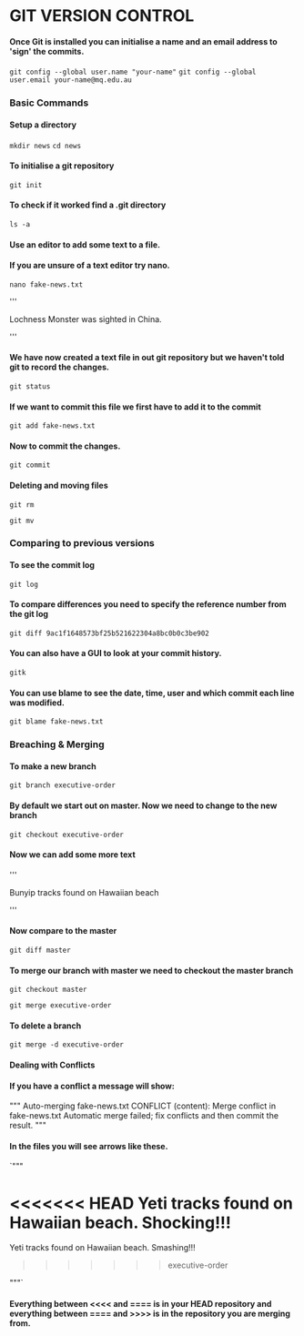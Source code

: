 # GIT VERSION CONTROL 

#### Once Git is installed you can initialise a name and an email address to 'sign' the commits.

`git config --global user.name "your-name"`
`git config --global user.email your-name@mq.edu.au`




### Basic Commands

#### Setup a directory

`mkdir news`
`cd news`

#### To initialise a git repository

`git init`

#### To check if it worked find a .git directory

`ls -a`

#### Use an editor to add some text to a file.
#### If you are unsure of a text editor try nano.

`nano fake-news.txt`

'''

Lochness Monster was sighted in China.

'''

#### We have now created a text file in out git repository but we haven't told git to record the changes.

`git status`

#### If we want to commit this file we first have to add it to the commit

`git add fake-news.txt`

#### Now to commit the changes.

`git commit`

#### Deleting and moving files

`git rm`

`git mv`


### Comparing to previous versions

#### To see the commit log

`git log`

#### To compare differences you need to specify the reference number from the git log

`git diff 9ac1f1648573bf25b521622304a8bc0b0c3be902`

#### You can also have a GUI to look at your commit history.

`gitk`

#### You can use blame to see the date, time, user and which commit each line was modified.

`git blame fake-news.txt`


### Breaching & Merging 

#### To make a new branch

`git branch executive-order`

#### By default we start out on master. Now we need to change to the new branch

`git checkout executive-order`

#### Now we can add some more text

'''

Bunyip tracks found on Hawaiian beach

'''

#### Now compare to the master

`git diff master`

#### To merge our branch with master we need to checkout the master branch

`git checkout master`

`git merge executive-order`

#### To delete a branch
`git merge -d executive-order`


#### Dealing with Conflicts

#### If you have a conflict a message will show:

""" 
Auto-merging fake-news.txt
CONFLICT (content): Merge conflict in fake-news.txt
Automatic merge failed; fix conflicts and then commit the result.
"""

#### In the files you will see arrows like these.
`"""

<<<<<<< HEAD
Yeti tracks found on Hawaiian beach. Shocking!!!
=======
Yeti tracks found on Hawaiian beach. Smashing!!!
>>>>>>> executive-order

"""`

#### Everything between <<<< and ==== is in your HEAD repository and everything between ==== and >>>> is in the repository you are merging from.
